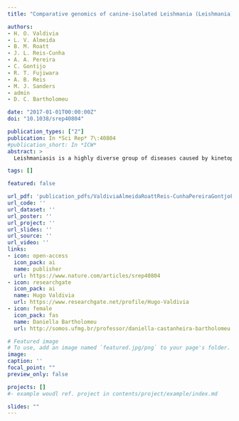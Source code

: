 ```yaml
---
title: "Comparative genomics of canine-isolated Leishmania (Leishmania) amazonensis from an endemic focus of visceral leishmaniasis in Governador Valadares, southeastern Brazil"

authors:
- H. O. Valdivia
- L. V. Almeida
- B. M. Roatt
- J. L. Reis-Cunha
- A. A. Pereira
- C. Gontijo
- R. T. Fujiwara
- A. B. Reis
- M. J. Sanders
- admin
- D. C. Bartholomeu

date: "2017-01-01T00:00:00Z"
doi: "10.1038/srep40804"

publication_types: ["2"]
publication: In *Sci Rep* 7\:40804
#publication_short: In *ICW*
abstract: >
  Leishmaniasis is a highly diverse group of diseases caused by kinetoplastid of the genus Leishmania. These parasites are taxonomically diverse, with human pathogenic species separated into two subgenera according to their development site inside the alimentary tract of the sand fly insect vector. The disease encompasses a variable spectrum of clinical manifestations with tegumentary or visceral symptoms. Among the causative species in Brazil, Leishmania (Leishmania) amazonensis is an important etiological agent of human cutaneous leishmaniasis that accounts for more than 8% of all cases in endemic regions. L. (L.) amazonensis is generally found in the north and northeast regions of Brazil. Here, we report the first isolation of L. (L.) amazonensis from dogs with clinical manifestations of visceral leishmaniasis in Governador Valadares, an endemic focus in the southeastern Brazilian State of Minas Gerais where L. (L.) infantum is also endemic. These isolates were characterized in terms of SNPs, chromosome and gene copy number variations, confirming that they are closely related to a previously sequenced isolate obtained in 1973 from the typical Northern range of this species. The results presented in this article will increase our knowledge of L. (L.) amazonensis-specific adaptations to infection, parasite survival and the transmission of this Amazonian species in a new endemic area of Brazil.

tags: []

featured: false

url_pdf: 'publication_pdfs/ValdiviaAlmeidaRoattReis-CunhaPereiraGontjoFujiwaaReisSandersCottonBartholomeu_2017_ComparativeGenomicsOfCanineIsolatedLeishmaniaAmazonensis_ScientificReports.pdf'
url_code: ''
url_dataset: ''
url_poster: ''
url_project: ''
url_slides: ''
url_source: ''
url_video: ''
links:
- icon: open-access
  icon_pack: ai
  name: publisher
  url: https://www.nature.com/articles/srep40804
- icon: researchgate
  icon_pack: ai
  name: Hugo Valdivia
  url: https://www.researchgate.net/profile/Hugo-Valdivia
- icon: female
  icon_pack: fas
  name: Daniella Bartholomeu
  url: http://somos.ufmg.br/professor/daniella-castanheira-bartholomeu

# Featured image
# To use, add an image named `featured.jpg/png` to your page's folder.
image:
caption: ''
focal_point: ""
preview_only: false

projects: []
#- example woudl ref. project in contents/project/example/index.md

slides: ""
---
```

